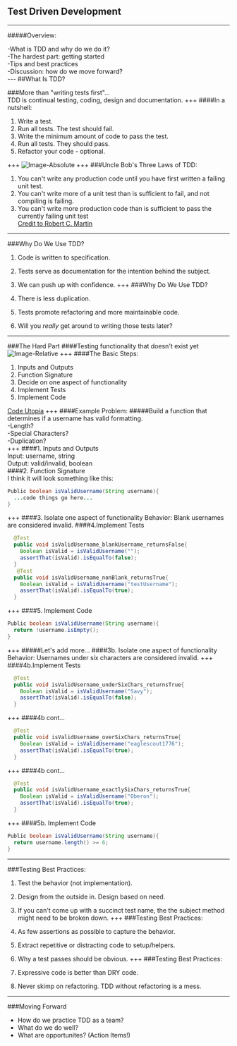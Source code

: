 ## Test Driven Development

---
#####Overview:<br>
<div style="text-align: left">
-What is TDD and why do we do it?<br>
-The hardest part: getting started<br>
-Tips and best practices<br>
-Discussion: how do we move forward?
</div>
---
##What Is TDD?

###More than "writing tests first"...<br>
TDD is continual testing, coding, design and documentation.
+++
####In a nutshell:
  1. Write a test.
  2. Run all tests. The test should fail.
  3. Write the minimum amount of code to pass the test.
  4. Run all tests. They should pass.
  5. Refactor your code - optional.
  
+++
![Image-Absolute](https://s3.amazonaws.com/media-p.slid.es/uploads/jlopezmo/images/587930/tdd-circle-of-life.png)
+++
###Uncle Bob's Three Laws of TDD:<br>
1. You can't write any production code until you have first written a failing unit test.<br>
2. You can't write more of a unit test than is sufficient to fail, and not compiling is failing.<br>
3. You can't write more production code than is sufficient to pass the currently failing unit test<br>
[Credit to Robert C. Martin](http://programmer.97things.oreilly.com/wiki/index.php/Uncle_Bob)
---
###Why Do We Use TDD?
1. Code is written to specification.

2. Tests serve as documentation for the intention behind the subject.

3. We can push up with confidence.
+++
###Why Do We Use TDD?
4. There is less duplication.

5. Tests promote refactoring and more maintainable code.

6. Will you *really* get around to writing those tests later?
---
###The Hard Part
####Testing functionality that doesn't exist yet
![Image-Relative](http://media1.iterated-reality.com/2015/03/ChickenOrEgg.jpg)
+++
####The Basic Steps:
1. Inputs and Outputs
2. Function Signature
3. Decide on one aspect of functionality
4. Implement Tests
5. Implement Code

[Code Utopia](https://codeutopia.net/blog/2016/10/10/5-step-method-to-make-test-driven-development-and-unit-testing-easy/)
+++
####Example Problem:
#####Build a function that determines if a username has valid formatting.<br>
-Length?<br>
-Special Characters?<br>
-Duplication?<br>
+++
####1. Inputs and Outputs<br>
Input: username, string<br>
Output: valid/invalid, boolean<br>
####2. Function Signature<br>
I think it will look something like this:
```Java 
Public boolean isValidUsername(String username){
  ...code things go here...
}
```
+++
####3. Isolate one aspect of functionality
Behavior: Blank usernames are considered invalid.
####4.Implement Tests
```Java
  @Test
  public void isValidUsername_blankUsername_returnsFalse{
    Boolean isValid = isValidUsername("");
    assertThat(isValid).isEqualTo(false);
  }
   @Test
  public void isValidUsername_nonBlank_returnsTrue{
    Boolean isValid = isValidUsername("testUsername");
    assertThat(isValid).isEqualTo(true);
  }
```
+++
####5. Implement Code
```Java
Public boolean isValidUsername(String username){
  return !username.isEmpty();
}
```
+++
#####Let's add more...
####3b. Isolate one aspect of functionality<br>
Behavior: Usernames under six characters are considered invalid.
+++
####4b.Implement Tests
```Java
  @Test
  public void isValidUsername_underSixChars_returnsTrue{
    Boolean isValid = isValidUsername("Savy");
    assertThat(isValid).isEqualTo(false);
  }
```
+++
####4b cont...
```Java
  @Test
  public void isValidUsername_overSixChars_returnsTrue{
    Boolean isValid = isValidUsername("eaglescout1776");
    assertThat(isValid).isEqualTo(true);
  }
```
+++
####4b cont...
```Java
  @Test
  public void isValidUsername_exactlySixChars_returnsTrue{
    Boolean isValid = isValidUsername("Oberon");
    assertThat(isValid).isEqualTo(true);
  }
```
+++
####5b. Implement Code
```Java
Public boolean isValidUsername(String username){
  return username.length() >= 6;
}
```
---
###Testing Best Practices:
  1. Test the behavior (not implementation).
  
  2. Design from the outside in. Design based on need.
  
  3. If you can't come up with a succinct test name, the the subject method might need to be broken down.
+++
###Testing Best Practices:
  4. As few assertions as possible to capture the behavior.
  
  5. Extract repetitive or distracting code to setup/helpers.
  
  6. Why a test passes should be obvious.
+++
###Testing Best Practices:
  7. Expressive code is better than DRY code.
  
  8. Never skimp on refactoring. TDD without refactoring is a mess.
---
###Moving Forward
  - How do we practice TDD as a team?<br>
  - What do we do well?<br>
  - What are opportunites? (Action Items!)


